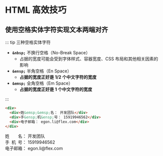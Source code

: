 # HTML 高效技巧

## 使用空格实体字符实现文本两端对齐

::: tip 三种空格实体字符

- **`&nbsp;`** 不换行空格（No-Break Space）
  - 占据的宽度可能会受到字体样式、容器宽度、CSS 布局和其他相关因素的影响
- **`&ensp;`** 半角空格（En Space）
  - **占据的宽度正好是 1/2 个中文字符的宽度**
- **`&emsp;`** 全角空格（Em Space）
  - **占据的宽度正好是 1 个中文字符的宽度**

:::

```html
<div>
  <div>姓&emsp;&emsp;名： 开发团队</div>
  <div>手&ensp;机&ensp;号： 15919946562</div>
  <div>电子邮箱： egon.li@flex.com</div>
</div>
```

<div>
  <div>姓&emsp;&emsp;名： 开发团队</div>
  <div>手&ensp;机&ensp;号： 15919946562</div>
  <div>电子邮箱： egon.li@flex.com</div>
</div>
